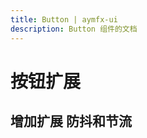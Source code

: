 ```yaml
---
title: Button | aymfx-ui
description: Button 组件的文档
---
```


# 按钮扩展

## 增加扩展 防抖和节流

<preview path="./index.vue"></preview>
